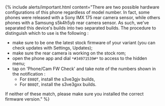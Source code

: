 {% include alerts/important.html content="There are two possible hardware configurations of this phone regardless of model number.
In fact, some phones were released with a Sony IMX 175 rear camera sensor, while others phones with a Samsung s5k4h5yb rear camera sensor.
As such, we've separated this device's builds into two separated builds.
The procedure to distinguish which to use is the following :

* make sure to be one the latest stock firmware of your variant (you can check updates with Settings, Updates);
* make sure the rear camera is working on the stock rom;
* open the phone app and dial `*#34971539#*` to access to the hidden menu;
* tap on 'Phone/Cam FW Check' and take note of the numbers shown in the notification :
	* For `E08QT`, install the s3ve3gjv builds,
	* For `B08QT`, install the s3ve3gxx builds.

If neither of these match, please make sure you installed the correct firmware version." %}